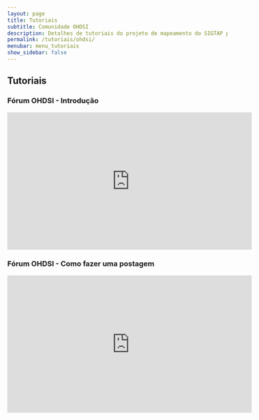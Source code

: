```yaml
---
layout: page
title: Tutoriais
subtitle: Comunidade OHDSI
description: Detalhes de tutoriais do projeto de mapeamento do SIGTAP para OMOP CDM
permalink: /tutoriais/ohdsi/
menubar: menu_tutoriais
show_sidebar: false
---
```


## Tutoriais

### Fórum OHDSI - Introdução
<iframe width="560" height="315" src="https://www.youtube.com/embed/0RRKzpEZIy8" title="YouTube video player" frameborder="0" allow="accelerometer; autoplay; clipboard-write; encrypted-media; gyroscope; picture-in-picture" allowfullscreen></iframe>

### Fórum OHDSI - Como fazer uma postagem
<iframe width="560" height="315" src="https://www.youtube.com/embed/T_dAmTXsxLE" title="YouTube video player" frameborder="0" allow="accelerometer; autoplay; clipboard-write; encrypted-media; gyroscope; picture-in-picture" allowfullscreen></iframe>
